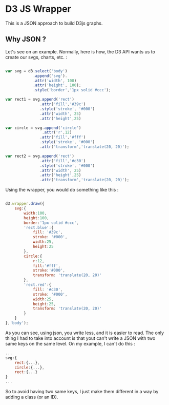 # D3 JS Wrapper #

This is a JSON approach to build D3js graphs.

## Why JSON ? ##

Let's see on an example. Normally, here is how, the D3 API wants us to create our svgs, charts, etc. :

```javascript

var svg = d3.select('body')
            .append('svg').
            .attr('width', 100)
            .attr('height', 100);
            .style('border','1px solid #ccc');

var rect1 = svg.append('rect')
               .attr('fill','#39c')
               .style('stroke', '#000') 
               .attr('width', 25)
               .attr('height',25)

var circle = svg.append('circle')
                .attr('r',12)
               .attr('fill','#fff')
               .style('stroke', '#000') 
               .attr('transform','translate(20, 20)');

var rect2 = svg.append('rect')
               .attr('fill','#c30')
               .style('stroke', '#000') 
               .attr('width', 25)
               .attr('height',25)
               .attr('transform','translate(20, 20)');
```

Using the wrapper, you would do something like this :

```javascript

d3.wrapper.draw({
    svg:{
        width:100,
        height:100,
        border:'1px solid #ccc',
        'rect.blue':{
            fill: '#39c',
            stroke: '#000',
            width:25,
            height:25
        },
        circle:{
            r:12,
            fill:'#fff',
            stroke:'#000',
            transform: 'translate(20, 20)'
        },
        'rect.red':{
            fill: '#c30',
            stroke: '#000',
            width:25,
            height:25,
            transform: 'translate(20, 20)'
        }
    }
},'body');
```

As you can see, using json, you write less, and it is easier to read. The only thing I had to take into account 
is that yout can't write a JSON with two same keys on the same level. On my example, I can't do this :

```javascript
...
svg:{
    rect:{...},
    circle:{...},
    rect:{...}
}
...
```

So to avoid having two same keys, I just make them different in a way by adding a class (or an ID).
